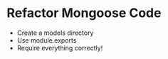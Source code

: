 # Refactor Mongoose Code
* Create a models directory
* Use module.exports
* Require everything correctly!
